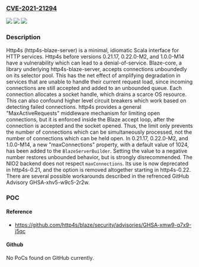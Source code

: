 ### [CVE-2021-21294](https://cve.mitre.org/cgi-bin/cvename.cgi?name=CVE-2021-21294)
![](https://img.shields.io/static/v1?label=Product&message=http4s&color=blue)
![](https://img.shields.io/static/v1?label=Version&message=n%2Fa&color=blue)
![](https://img.shields.io/static/v1?label=Vulnerability&message=CWE-400%3A%20Uncontrolled%20Resource%20Consumption&color=brighgreen)

### Description

Http4s (http4s-blaze-server) is a minimal, idiomatic Scala interface for HTTP services. Http4s before versions 0.21.17, 0.22.0-M2, and 1.0.0-M14 have a vulnerability which can lead to a denial-of-service. Blaze-core, a library underlying http4s-blaze-server, accepts connections unboundedly on its selector pool. This has the net effect of amplifying degradation in services that are unable to handle their current request load, since incoming connections are still accepted and added to an unbounded queue. Each connection allocates a socket handle, which drains a scarce OS resource. This can also confound higher level circuit breakers which work based on detecting failed connections. http4s provides a general "MaxActiveRequests" middleware mechanism for limiting open connections, but it is enforced inside the Blaze accept loop, after the connection is accepted and the socket opened. Thus, the limit only prevents the number of connections which can be simultaneously processed, not the number of connections which can be held open. In 0.21.17, 0.22.0-M2, and 1.0.0-M14, a new "maxConnections" property, with a default value of 1024, has been added to the `BlazeServerBuilder`. Setting the value to a negative number restores unbounded behavior, but is strongly disrecommended. The NIO2 backend does not respect `maxConnections`. Its use is now deprecated in http4s-0.21, and the option is removed altogether starting in http4s-0.22. There are several possible workarounds described in the refrenced GitHub Advisory GHSA-xhv5-w9c5-2r2w.

### POC

#### Reference
- https://github.com/http4s/blaze/security/advisories/GHSA-xmw9-q7x9-j5qc

#### Github
No PoCs found on GitHub currently.

